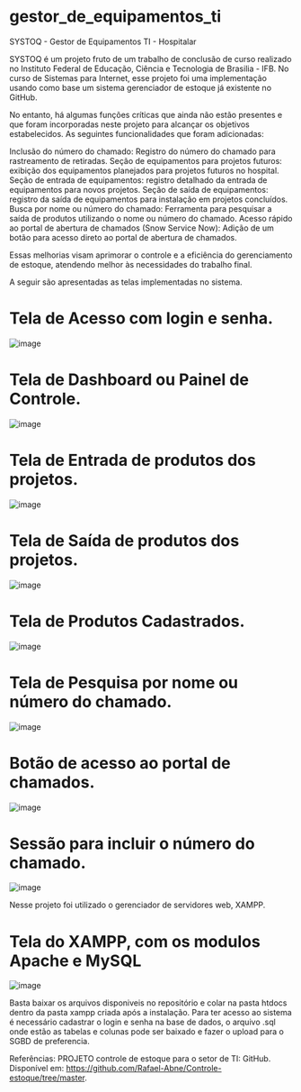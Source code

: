 # gestor_de_equipamentos_ti
SYSTOQ - Gestor de Equipamentos TI - Hospitalar

SYSTOQ é um projeto fruto de um trabalho de conclusão de curso realizado no Instituto Federal de Educação, Ciência e Tecnologia de Brasilia - IFB.
No curso de Sistemas para Internet, esse projeto foi uma implementação usando como base um sistema gerenciador de estoque já existente no GitHub.

No entanto, há algumas funções críticas que ainda não estão presentes e que foram incorporadas neste projeto para alcançar os objetivos estabelecidos.
As seguintes funcionalidades que foram adicionadas:

Inclusão do número do chamado: Registro do número do chamado para rastreamento de retiradas.
Seção de equipamentos para projetos futuros: exibição dos equipamentos planejados para projetos futuros no hospital.
Seção de entrada de equipamentos: registro detalhado da entrada de equipamentos para novos projetos.
Seção de saída de equipamentos: registro da saída de equipamentos para instalação em projetos concluídos.
Busca por nome ou número do chamado: Ferramenta para pesquisar a saída de produtos utilizando o nome ou número do chamado.
Acesso rápido ao portal de abertura de chamados (Snow Service Now): Adição de um botão para acesso direto ao portal de abertura de chamados.

Essas melhorias visam aprimorar o controle e a eficiência do gerenciamento de estoque, atendendo melhor às necessidades do trabalho final.

A seguir são apresentadas as telas implementadas no sistema.

# Tela de Acesso com login e senha.
![image](https://github.com/user-attachments/assets/a070ca94-7989-4c0d-8194-45ec3ac60e72)

# Tela de Dashboard ou Painel de Controle.
![image](https://github.com/user-attachments/assets/dc295ff1-f7a4-4c94-8266-bd7143d01a7a)

# Tela de Entrada de produtos dos projetos.
![image](https://github.com/user-attachments/assets/8bb3712d-a323-46ce-992a-42109996346a)

# Tela de Saída de produtos dos projetos.
![image](https://github.com/user-attachments/assets/fc40fcaf-555e-4e0a-a222-2e9a2394b45a)

# Tela de Produtos Cadastrados.
![image](https://github.com/user-attachments/assets/268b5588-87a9-4106-a36a-7603bd068382)

# Tela de Pesquisa por nome ou número do chamado.
![image](https://github.com/user-attachments/assets/3fbbd14f-caf9-4a6d-8716-98086c7e34f9)

# Botão de acesso ao portal de chamados.
![image](https://github.com/user-attachments/assets/ea613a3f-e35e-4b2f-9c10-7f50d3740fdc)

# Sessão para incluir o número do chamado.
![image](https://github.com/user-attachments/assets/537ce33c-a232-473b-8ab4-f7c4f06ec422)

Nesse projeto foi utilizado o gerenciador de servidores web, XAMPP.

# Tela do XAMPP, com os modulos Apache e MySQL
![image](https://github.com/user-attachments/assets/b06a6649-f4fe-4e75-9412-ce5aa3d505dc)

Basta baixar os arquivos disponiveis no repositório e colar na pasta htdocs dentro da pasta xampp criada após a instalação.
Para ter acesso ao sistema é necessário cadastrar o login e senha na base de dados, o arquivo .sql onde estão as tabelas e colunas pode ser baixado e fazer o upload para o SGBD de preferencia.

Referências:
PROJETO controle de estoque para o setor de TI: GitHub. Disponível em: https://github.com/Rafael-Abne/Controle-estoque/tree/master.







